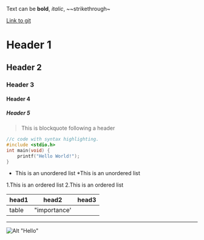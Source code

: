 Text can be **bold**, _italic_, ~~strikethrough~

[Link to git](http://github.com)

# Header 1
## Header 2
### Header 3
#### Header 4
##### Header 5

> This is blockquote following a header


```c
//c code with syntax highlighting.
#include <stdio.h>
int main(void) {
	printf("Hello World!");
}
```

* This is an unordered list
	*This is an unordered list


1.This is an ordered list
2.This is an ordered list


|head1  |head2	      |head3  |
|:------|-------------|-------|
|table  |"importance' |	      |


***
![Alt "Hello"](https://guides.github.com/activities/hello-world/branching.png)
